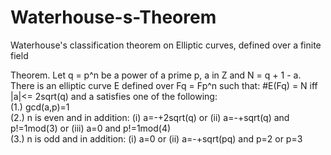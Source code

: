 # Waterhouse-s-Theorem
Waterhouse's classification theorem on Elliptic curves, defined over a finite field

Theorem.    Let q = p^n be a power of a prime p, a in Z and N = q + 1 - a.
There is an elliptic curve E defined over Fq = Fp^n such that:
#E(Fq) = N iff |a|<= 2sqrt(q) and a satisfies one of the following:   
(1.) gcd(a,p)=1   
(2.) n is even and in addition: (i) a=-+2sqrt(q) or (ii) a=-+sqrt(q) and p!=1mod(3) or (iii) a=0 and p!=1mod(4)   
(3.) n is odd and in addition: (i) a=0 or (ii) a=-+sqrt(pq) and p=2 or p=3
